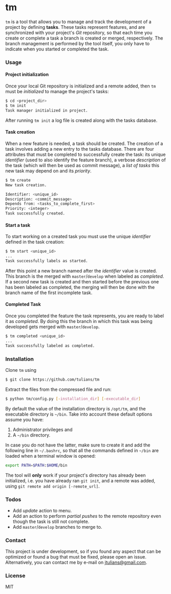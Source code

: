 # tm
`tm` is a tool that allows you to manage and track the development of a project by defining **tasks**. These tasks represent features, and are synchronized with your project's *Git* repository, so that each time you create or complete a task a branch is created or merged, respectively. The branch management is performed by the tool itself, you only have to indicate when you started or completed the task.

### Usage
#### Project initialization
Once your local Git repository is initialized and a remote added, then `tm` must be *initialized* to manage the project's tasks:
```sh
$ cd <project_dir>
$ tm init
Task manager initialized in project.
```
After running `tm init` a log file is created along with the tasks database.

#### Task creation
When a new feature is needed, a task should be created. The creation of a task involves adding a new entry to the tasks database. There are four attributes that must be completed to successfully create the task: its unique *identifier* (used to also identify the feature branch), a verbose *description* of the task (which will then be used as commit message), a *list of tasks* this new task may depend on and its *priority*.
```sh
$ tm create
New task creation.

Identifier: <unique_id>
Description: <commit_message>
Depends from: <tasks_to_complete_first>
Priority: <integer>
Task successfully created.
```
#### Start a task
To start working on a created task you must use the unique *identifier* defined in the task creation:
```sh
$ tm start <unique_id>
...
Task successfully labels as started.
```
After this point a new branch named after the *identifier* value is created. This branch is the merged with `master`/`develop` when labeled as *completed*. If a second new task is created and then started before the previous one has been labeled as completed, the merging will then be done with the branch name of the first incomplete task.

#### Completed Task
Once you completed the feature the task represents, you are ready to label it as *completed*. By doing this the branch in which this task was being developed gets merged with `master`/`develop`.
```sh
$ tm completed <unique_id>
...
Task successfully labeled as completed.
```

### Installation
Clone `tm` using
```sh
$ git clone https://github.com/tulians/tm
```
Extract the files from the compressed file and run:
```sh
$ python tm/config.py [-installation_dir] [-executable_dir]
```
By default the value of the installation directory is `/opt/tm`, and the executable directory is `~/bin`. Take into account these default options assume you have:

 1. Administrator privileges and
 2. A `~/bin` directory.

In case you do not have the latter, make sure to create it and add the following line in `~/.bashrc`, so that all the commands defined in `~/bin` are loaded when a terminal window is opened:
```sh
export PATH=$PATH:$HOME/bin
```
The tool will **only** work if your project's directory has already been initialized, i.e. you have already ran `git init`, and a remote was added, using `git remote add origin [-remote_url]`.

### Todos
  - Add *update* action to menu.
  - Add an action to perform *partial pushes* to the remote repository even though the task is still not complete.
  - Add `master`/`develop` branches to merge to.

### Contact
This project is under development, so if you found any aspect that can be optimized or found a bug that must be fixed, please open an issue. Alternatively, you can contact me by e-mail on jtulians@gmail.com.

### License
MIT
